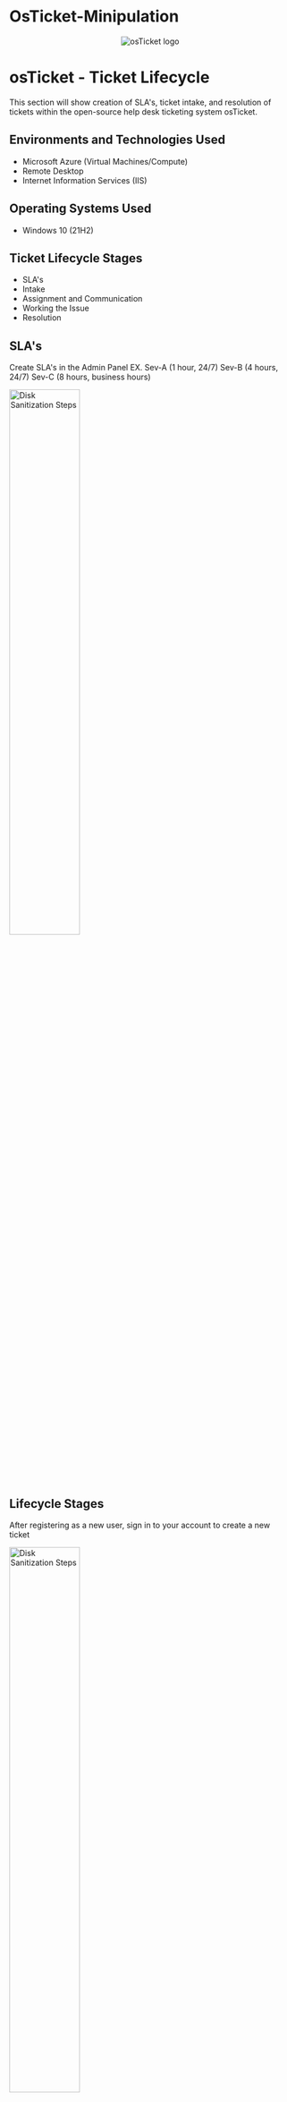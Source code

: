 # OsTicket-Minipulation

<p align="center">
<img src="https://i.imgur.com/Clzj7Xs.png" alt="osTicket logo"/>
</p>

<h1>osTicket - Ticket Lifecycle </h1>
This section will show creation of SLA's, ticket intake, and resolution of tickets within the open-source help desk ticketing system osTicket.<br />


<h2>Environments and Technologies Used</h2>

- Microsoft Azure (Virtual Machines/Compute)
- Remote Desktop
- Internet Information Services (IIS)

<h2>Operating Systems Used </h2>

- Windows 10</b> (21H2)

<h2>Ticket Lifecycle Stages</h2>

- SLA's
- Intake
- Assignment and Communication
- Working the Issue
- Resolution

<h2>SLA's</h2>
Create SLA's in the Admin Panel
EX. 
Sev-A (1 hour, 24/7)
Sev-B (4 hours, 24/7)
Sev-C (8 hours, business hours)
<p>
<img src="https://i.imgur.com/CtdXJ9z.png" height="50%" width="50%" alt="Disk Sanitization Steps"/>
</p>



<h2>Lifecycle Stages</h2>

After registering as a new user, sign in to your account to create a new ticket

<p>
<img src="https://i.imgur.com/FFWG30R.png" height="50%" width="50%" alt="Disk Sanitization Steps"/>
</p>

Create ticket filling neccessary information and clicking create ticket
<p>
<img src="https://i.imgur.com/KmGztJX.png" height="50%" width="50%" alt="Disk Sanitization Steps"/>
</p>

As Admin or Agent in osTicket, locate the ticket queue
<p>
<img src="https://i.imgur.com/MWjjuIZ.png" height="50%" width="50%" alt="Disk Sanitization Steps"/>
</p>

Assign Ticket to the proper team or yourself and update the SLA
<p>
<img src="https://i.imgur.com/9I8Qzk7.png" height="50%" width="50%" alt="Disk Sanitization Steps"/>
</p>


<p>
<img src="https://i.imgur.com/DJmEXEB.png" height="80%" width="80%" alt="Disk Sanitization Steps"/>
</p>
<p>
Lorem ipsum dolor sit amet, consectetur adipiscing elit, sed do eiusmod tempor incididunt ut labore et dolore magna aliqua. Ut enim ad minim veniam, quis nostrud exercitation ullamco laboris nisi ut aliquip ex ea commodo consequat. Duis aute irure dolor in reprehenderit in voluptate velit esse cillum dolore eu fugiat nulla pariatur.
</p>
<br />

<p>
<img src="https://i.imgur.com/DJmEXEB.png" height="80%" width="80%" alt="Disk Sanitization Steps"/>
</p>
<p>
Lorem ipsum dolor sit amet, consectetur adipiscing elit, sed do eiusmod tempor incididunt ut labore et dolore magna aliqua. Ut enim ad minim veniam, quis nostrud exercitation ullamco laboris nisi ut aliquip ex ea commodo consequat. Duis aute irure dolor in reprehenderit in voluptate velit esse cillum dolore eu fugiat nulla pariatur.
</p>
<br />

<p>
<img src="https://i.imgur.com/DJmEXEB.png" height="80%" width="80%" alt="Disk Sanitization Steps"/>
</p>
<p>
Lorem ipsum dolor sit amet, consectetur adipiscing elit, sed do eiusmod tempor incididunt ut labore et dolore magna aliqua. Ut enim ad minim veniam, quis nostrud exercitation ullamco laboris nisi ut aliquip ex ea commodo consequat. Duis aute irure dolor in reprehenderit in voluptate velit esse cillum dolore eu fugiat nulla pariatur.
</p>
<br />
